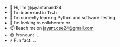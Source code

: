 - 👋 Hi, I’m @jayantanand24
- 👀 I’m interested in Tech
- 🌱 I’m currently learning Python and software Testing
- 💞️ I’m looking to collaborate on ...
- 📫 Reach me on jayant.cse24@gmail.com
- 😄 Pronouns: ...
- ⚡ Fun fact: ...

<!---
jayantanand24/jayantanand24 is a ✨ special ✨ repository because its `README.md` (this file) appears on your GitHub profile.
You can click the Preview link to take a look at your changes.
--->
